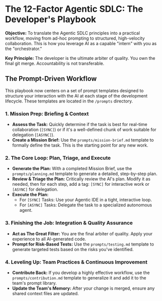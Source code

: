 # The 12-Factor Agentic SDLC: The Developer's Playbook

**Objective:** To translate the Agentic SDLC principles into a practical workflow, moving from ad-hoc prompting to structured, high-velocity collaboration. This is how you leverage AI as a capable "intern" with you as the "orchestrator."

**Key Principle:** The developer is the ultimate arbiter of quality. You own the final git merge. Accountability is not transferable.

## The Prompt-Driven Workflow

This playbook now centers on a set of prompt templates designed to structure your interaction with the AI at each stage of the development lifecycle. These templates are located in the `/prompts` directory.

### 1. Mission Prep: Briefing & Context

- **Assess the Task:** Quickly determine if the task is best for real-time collaboration (`[SYNC]`) or if it's a well-defined chunk of work suitable for delegation (`[ASYNC]`).
- **Create a Mission Brief:** Use the `prompts/mission-brief.md` template to formally define the task. This is the starting point for any new work.

### 2. The Core Loop: Plan, Triage, and Execute

- **Generate the Plan:** With a completed Mission Brief, use the `prompts/planning.md` template to generate a detailed, step-by-step plan.
- **Review & Triage the Plan:** Critically review the AI's plan. Modify it as needed, then for each step, add a tag: `[SYNC]` for interactive work or `[ASYNC]` for delegation.
- **Execute the Plan:**
    - For `[SYNC]` Tasks: Use your Agentic IDE in a tight, interactive loop.
    - For `[ASYNC]` Tasks: Delegate the task to a specialized autonomous agent.

### 3. Finishing the Job: Integration & Quality Assurance

- **Act as The Great Filter:** You are the final arbiter of quality. Apply your experience to all AI-generated code.
- **Prompt for Risk-Based Tests:** Use the `prompts/testing.md` template to generate targeted tests based on the risks you've identified.

### 4. Leveling Up: Team Practices & Continuous Improvement

- **Contribute Back:** If you develop a highly effective workflow, use the `prompts/contribution.md` template to generalize it and add it to the team's prompt library.
- **Update the Team's Memory:** After your change is merged, ensure any shared context files are updated.